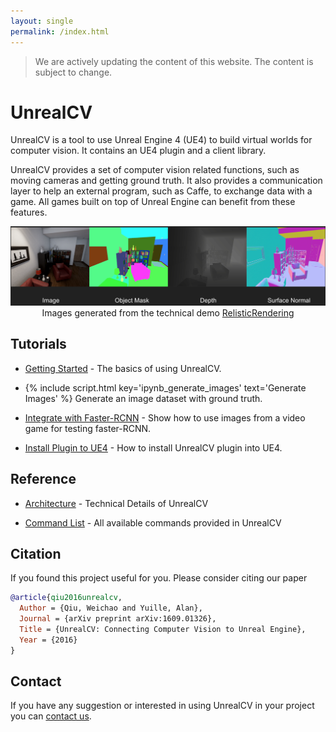 ```yaml
---
layout: single
permalink: /index.html
---
```

<blockquote class='bg-warning'>
We are actively updating the content of this website. The content is subject to change.
</blockquote>

# UnrealCV

UnrealCV is a tool to use Unreal Engine 4 (UE4) to build virtual worlds for computer vision. It contains an UE4 plugin and a client library.

UnrealCV provides a set of computer vision related functions, such as moving cameras and getting ground truth. It also provides a communication layer to help an external program, such as Caffe, to exchange data with a game. All games built on top of Unreal Engine can benefit from these features.

<center>
<img src="images/homepage_teaser.png" alt="annotation"/>
Images generated from the technical demo <a href="reference/model_zoo.html#realistic_rendering">RelisticRendering</a><br>
</center>

## Tutorials

- [Getting Started](tutorial/getting_started.html) - The basics of using UnrealCV.

- {% include script.html key='ipynb_generate_images' text='Generate Images' %}  Generate an image dataset with ground truth.

- [Integrate with Faster-RCNN](tutorial/faster_rcnn.html) - Show how to use images from a video game for testing faster-RCNN.

- [Install Plugin to UE4](tutorial/plugin.html) - How to install UnrealCV plugin into UE4.

## Reference

- [Architecture](reference/architecture.html) - Technical Details of UnrealCV

- [Command List](reference/commands.html) - All available commands provided in UnrealCV

## Citation

If you found this project useful for you. Please consider citing our paper

```bibtex
@article{qiu2016unrealcv,
  Author = {Qiu, Weichao and Yuille, Alan},
  Journal = {arXiv preprint arXiv:1609.01326},
  Title = {UnrealCV: Connecting Computer Vision to Unreal Engine},
  Year = {2016}
}
```

## Contact
If you have any suggestion or interested in using UnrealCV in your project you can [contact us](contact.html).
